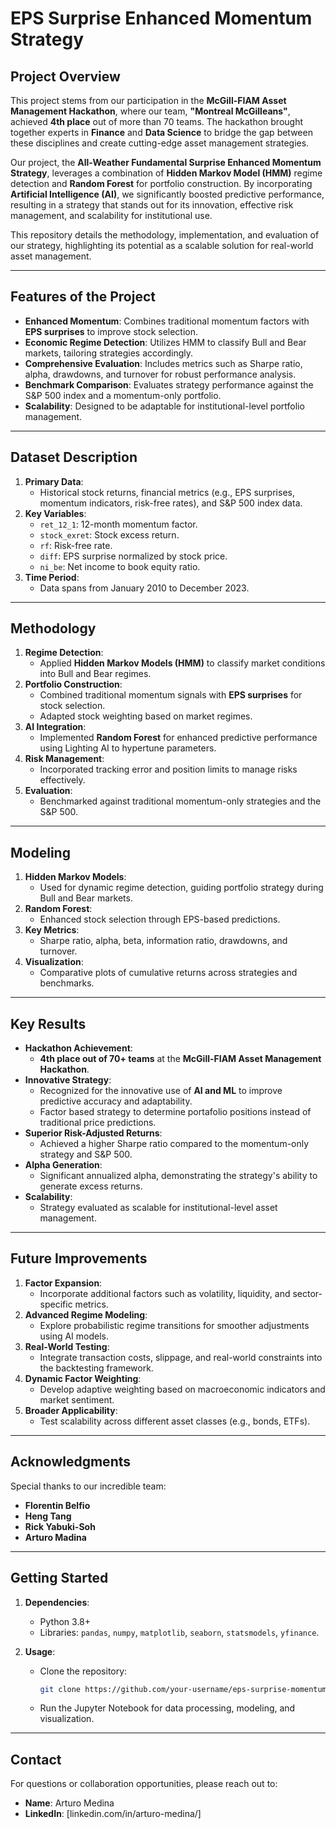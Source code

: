 # EPS Surprise Enhanced Momentum Strategy

## Project Overview
This project stems from our participation in the **McGill-FIAM Asset Management Hackathon**, where our team, **"Montreal McGilleans"**, achieved **4th place** out of more than 70 teams. 
The hackathon brought together experts in **Finance** and **Data Science** to bridge the gap between these disciplines and create cutting-edge asset management strategies.

Our project, the **All-Weather Fundamental Surprise Enhanced Momentum Strategy**, leverages a combination of **Hidden Markov Model (HMM)** regime detection and **Random Forest** 
for portfolio construction. By incorporating **Artificial Intelligence (AI)**, we significantly boosted predictive performance, resulting in a strategy that stands out for its innovation, 
effective risk management, and scalability for institutional use.

This repository details the methodology, implementation, and evaluation of our strategy, highlighting its potential as a scalable solution for real-world asset management.

---

## Features of the Project
- **Enhanced Momentum**: Combines traditional momentum factors with **EPS surprises** to improve stock selection.
- **Economic Regime Detection**: Utilizes HMM to classify Bull and Bear markets, tailoring strategies accordingly.
- **Comprehensive Evaluation**: Includes metrics such as Sharpe ratio, alpha, drawdowns, and turnover for robust performance analysis.
- **Benchmark Comparison**: Evaluates strategy performance against the S&P 500 index and a momentum-only portfolio.
- **Scalability**: Designed to be adaptable for institutional-level portfolio management.

---

## Dataset Description
1. **Primary Data**: 
   - Historical stock returns, financial metrics (e.g., EPS surprises, momentum indicators, risk-free rates), and S&P 500 index data.
2. **Key Variables**:
   - `ret_12_1`: 12-month momentum factor.
   - `stock_exret`: Stock excess return.
   - `rf`: Risk-free rate.
   - `diff`: EPS surprise normalized by stock price.
   - `ni_be`: Net income to book equity ratio.
3. **Time Period**:
   - Data spans from January 2010 to December 2023.

---

## Methodology
1. **Regime Detection**:
   - Applied **Hidden Markov Models (HMM)** to classify market conditions into Bull and Bear regimes.
2. **Portfolio Construction**:
   - Combined traditional momentum signals with **EPS surprises** for stock selection.
   - Adapted stock weighting based on market regimes.
3. **AI Integration**:
   - Implemented **Random Forest** for enhanced predictive performance using Lighting AI to hypertune parameters.
4. **Risk Management**:
   - Incorporated tracking error and position limits to manage risks effectively.
5. **Evaluation**:
   - Benchmarked against traditional momentum-only strategies and the S&P 500.

---

## Modeling
1. **Hidden Markov Models**:
   - Used for dynamic regime detection, guiding portfolio strategy during Bull and Bear markets.
2. **Random Forest**:
   - Enhanced stock selection through EPS-based predictions.
3. **Key Metrics**:
   - Sharpe ratio, alpha, beta, information ratio, drawdowns, and turnover.
4. **Visualization**:
   - Comparative plots of cumulative returns across strategies and benchmarks.

---

## Key Results
- **Hackathon Achievement**:
   - **4th place out of 70+ teams** at the **McGill-FIAM Asset Management Hackathon**.
- **Innovative Strategy**:
   - Recognized for the innovative use of **AI and ML** to improve predictive accuracy and adaptability.
   - Factor based strategy to determine portafolio positions instead of traditional price predictions. 
- **Superior Risk-Adjusted Returns**:
   - Achieved a higher Sharpe ratio compared to the momentum-only strategy and S&P 500.
- **Alpha Generation**:
   - Significant annualized alpha, demonstrating the strategy's ability to generate excess returns.
- **Scalability**:
   - Strategy evaluated as scalable for institutional-level asset management.

---

## Future Improvements
1. **Factor Expansion**:
   - Incorporate additional factors such as volatility, liquidity, and sector-specific metrics.
2. **Advanced Regime Modeling**:
   - Explore probabilistic regime transitions for smoother adjustments using AI models.
3. **Real-World Testing**:
   - Integrate transaction costs, slippage, and real-world constraints into the backtesting framework.
4. **Dynamic Factor Weighting**:
   - Develop adaptive weighting based on macroeconomic indicators and market sentiment.
5. **Broader Applicability**:
   - Test scalability across different asset classes (e.g., bonds, ETFs).

---

## Acknowledgments
Special thanks to our incredible team:
- **Florentin Belfio**
- **Heng Tang**
- **Rick Yabuki-Soh**
- **Arturo Madina**

---

## Getting Started
1. **Dependencies**:
   - Python 3.8+
   - Libraries: `pandas`, `numpy`, `matplotlib`, `seaborn`, `statsmodels`, `yfinance`.

2. **Usage**:
   - Clone the repository:
     ```bash
     git clone https://github.com/your-username/eps-surprise-momentum-strategy.git
     ```
   - Run the Jupyter Notebook for data processing, modeling, and visualization.

---

## Contact
For questions or collaboration opportunities, please reach out to:
- **Name**: Arturo Medina
- **LinkedIn**: [linkedin.com/in/arturo-medina/]

